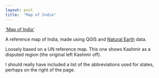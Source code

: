 ```yaml
---
layout: post
title:  "Map of India"
---
```


['Map of India'](/assets/images/india-ref.png)

A reference map of India, made using QGIS and [Natural Earth](http://naturalearthdata.com/) data. 

Loosely based on a UN reference map. This one shows Kashmir as a disputed region (the original left Kashmir off). 

I should really have included a list of the abbreviations used for states, perhaps on the right of the page. 